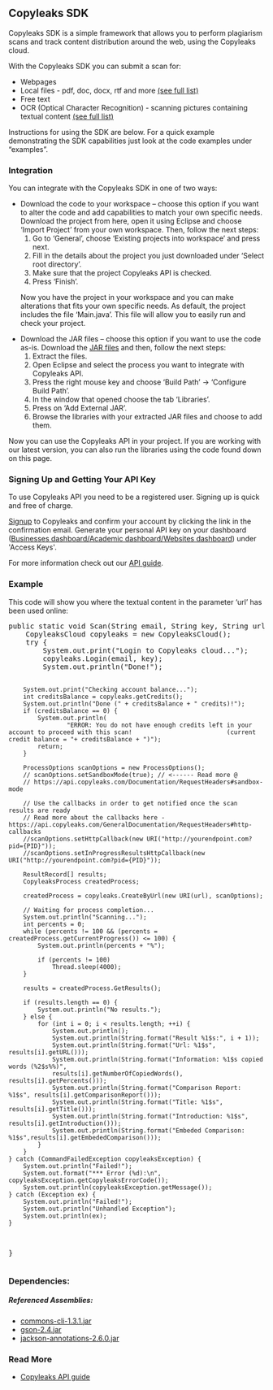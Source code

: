 <h2>Copyleaks SDK</h2>
<p>
Copyleaks SDK is a simple framework that allows you to perform plagiarism scans and track content distribution around the web, using the Copyleaks cloud.
</p>
<p>
With the Copyleaks SDK you can submit a scan for:  
<ul>
<li>Webpages</li>
<li>Local files - pdf, doc, docx, rtf and more <a href="https://api.copyleaks.com/GeneralDocumentation/TechnicalSpecifications#supportedfiletypes">(see full list)</a></li>
<li>Free text</li>
<li>OCR (Optical Character Recognition) - scanning pictures containing textual content <a href="https://api.copyleaks.com/GeneralDocumentation/TechnicalSpecifications#supportedfiletypes">(see full list)</a></li>
</ul>
Instructions for using the SDK are below. For a quick example demonstrating the SDK capabilities just look at the code examples under “examples”.
</p>
</ol>
<h3>Integration</h3>
<p>You can integrate with the Copyleaks SDK in one of two ways:<p/>
<ul>
<li>Download the code to your workspace – choose this option if you want to alter the code and add capabilities to match your own specific needs. Download the project from here, open it using Eclipse and choose ‘Import Project’ from your own workspace. Then, follow the next steps:
<ol>
<li>Go to ‘General’, choose ‘Existing projects into workspace’ and press next.</li>
<li>Fill in the details about the project you just downloaded under ‘Select root directory’.</li>
<li>Make sure that the project Copyleaks API is checked.</li>
<li>Press ‘Finish’.</li>
</ol>
<p>Now you have the project in your workspace and you can make alterations that fits your own specific needs. As default, the project includes the file ‘Main.java’. This file will allow you to easily run and check your project.</p></li>

<li>Download the JAR files – choose this option if you want to use the code as-is. Download the <a href="https://api.copyleaks.com/downloads/sdk/java/CopyleaksAPI.Java.JARs.v2.0.zip">JAR files</a> and then, follow the next steps:
<ol>
<li>Extract the files.</li>
<li>Open Eclipse and select the process you want to integrate with Copyleaks API.</li>
<li>Press the right mouse key and choose ‘Build Path’ -> ‘Configure Build Path’.</li>
<li>In the window that opened choose the tab ‘Libraries’.</li>
<li>Press on ‘Add External JAR’.</li>
<li>Browse the libraries with your extracted JAR files and choose to add them.</li>
</ol>
</li>
</ul>
<p>Now you can use the Copyleaks API in your project. If you are working with our latest version, you can also run the libraries using the code found down on this page.</p>
<h3>Signing Up and Getting Your API Key</h3>
 <p>To use Copyleaks API you need to be a registered user. Signing up is quick and free of charge.</p>
 <p><a href="https://copyleaks.com/account/register">Signup</a> to Copyleaks and confirm your account by clicking the link in the confirmation email. Generate your personal API key on your dashboard (<a href="https://api.copyleaks.com/businessesapi">Businesses dashboard/</a><a href="https://api.copyleaks.com/academicapi">Academic dashboard/</a><a href="https://api.copyleaks.com/websitesapi">Websites dashboard</a>) under 'Access Keys'. </p>
 <p>For more information check out our <a href="https://api.copyleaks.com/Guides/HowToUse">API guide</a>.</p>
<h3>Example</h3>
<p>This code will show you where the textual content in the parameter ‘url’ has been used online:</p>
<pre>
public static void Scan(String email, String key, String url) {
	CopyleaksCloud copyleaks = new CopyleaksCloud();
	try {
		System.out.print("Login to Copyleaks cloud...");
		copyleaks.Login(email, key);
		System.out.println("Done!");

		System.out.print("Checking account balance...");
		int creditsBalance = copyleaks.getCredits();
		System.out.println("Done (" + creditsBalance + " credits)!");
		if (creditsBalance == 0) {
			System.out.println(
					"ERROR: You do not have enough credits left in your account to proceed with this scan! 							(current credit balance = "+ creditsBalance + ")");
			return;
		}

		ProcessOptions scanOptions = new ProcessOptions();
		// scanOptions.setSandboxMode(true); // <------ Read more @
		// https://api.copyleaks.com/Documentation/RequestHeaders#sandbox-mode

		// Use the callbacks in order to get notified once the scan results are ready
		// Read more about the callbacks here - https://api.copyleaks.com/GeneralDocumentation/RequestHeaders#http-callbacks
		//scanOptions.setHttpCallback(new URI("http://yourendpoint.com?pid={PID}"));
		//scanOptions.setInProgressResultsHttpCallback(new URI("http://yourendpoint.com?pid={PID}"));
		
		ResultRecord[] results;
		CopyleaksProcess createdProcess;

		createdProcess = copyleaks.CreateByUrl(new URI(url), scanOptions);

		// Waiting for process completion...
		System.out.println("Scanning...");
		int percents = 0;
		while (percents != 100 && (percents = createdProcess.getCurrentProgress()) <= 100) {
			System.out.println(percents + "%");

			if (percents != 100)
				Thread.sleep(4000);
		}

		results = createdProcess.GetResults();

		if (results.length == 0) {
			System.out.println("No results.");
		} else {
			for (int i = 0; i < results.length; ++i) {
				System.out.println();
				System.out.println(String.format("Result %1$s:", i + 1));
				System.out.println(String.format("Url: %1$s", results[i].getURL()));
				System.out.println(String.format("Information: %1$s copied words (%2$s%%)",
				results[i].getNumberOfCopiedWords(), results[i].getPercents()));
				System.out.println(String.format("Comparison Report: %1$s", results[i].getComparisonReport()));
				System.out.println(String.format("Title: %1$s", results[i].getTitle()));
				System.out.println(String.format("Introduction: %1$s", results[i].getIntroduction()));
				System.out.println(String.format("Embeded Comparison: %1$s",results[i].getEmbededComparison()));
			}
		}
	} catch (CommandFailedException copyleaksException) {
		System.out.println("Failed!");
		System.out.format("*** Error (%d):\n", copyleaksException.getCopyleaksErrorCode());
		System.out.println(copyleaksException.getMessage());
	} catch (Exception ex) {
		System.out.println("Failed!");
		System.out.println("Unhandled Exception");
		System.out.println(ex);
	}
}
</pre>
<h3>Dependencies:</h3>
<h5>Referenced Assemblies:</h5>
<ul>
<li><a href="https://commons.apache.org/proper/commons-cli/">commons-cli-1.3.1.jar</a></li>
<li><a href="https://github.com/google/gson">gson-2.4.jar</a></li>
<li><a href="https://github.com/FasterXML/jackson-annotations">jackson-annotations-2.6.0.jar</a></li>
</ul>

<h3>Read More</h3>
<ul>
<li><a href="https://api.copyleaks.com/Guides/HowToUse">Copyleaks API guide</a></li>
</ul>
